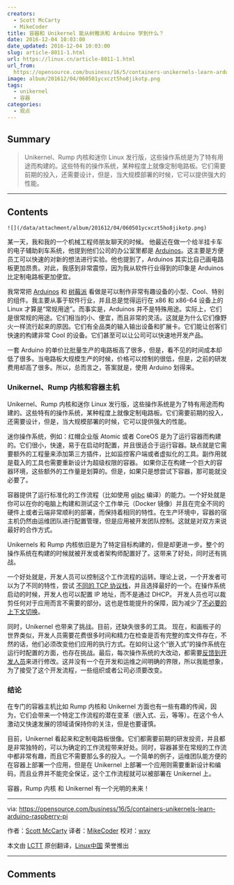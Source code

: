 ```yaml
---
creators:
  - Scott McCarty
  - MikeCoder
title: 容器和 Unikernel 能从树莓派和 Arduino 学到什么？
date: 2016-12-04 10:03:00
date_updated: 2016-12-04 10:03:00
slug: article-8011-1.html
url: https://linux.cn/article-8011-1.html
url_from: 
  https://opensource.com/business/16/5/containers-unikernels-learn-arduino-raspberry-pi
image: album/201612/04/060501ycxczt5ho8jikotp.png
tags:
  - unikernel
  - 容器
categories:
  - 观点
---
```


## Summary

> Unikernel、Rump 内核和迷你 Linux 发行版，这些操作系统是为了特有用途而构建的。这些特有的操作系统，某种程度上就像定制电路板。它们需要前期的投入，还需要设计，但是，当大规模部署的时候，它可以提供强大的性能。

***

<!-- more -->

## Contents

`![](/data/attachment/album/201612/04/060501ycxczt5ho8jikotp.png)`

某一天，我和我的一个机械工程师朋友聊天的时候。 他最近在做一个给半挂卡车的电子辅助刹车系统，他提到他们公司的办公室里都是 [Arduinos](https://opensource.com/resources/what-arduino)。这主要是方便员工可以快速的对新的想法进行实验。他也提到了，Arduinos 其实比自己画电路板更加昂贵。对此，我感到非常震惊，因为我从软件行业得到的印象是 Arduinos 比定制电路板更加便宜。

我常常把 [Arduinos](https://opensource.com/life/16/4/arduino-day-3-projects) 和 [树莓派](https://opensource.com/resources/what-raspberry-pi) 看做是可以制作非常有趣设备的小型、Cool、特别的组件。我主要从事于软件行业，并且总是觉得运行在 x86 和 x86-64 设备上的 Linux 才算是“常规用途”。而事实是，Arduinos 并不是特殊用途。实际上，它们是很常规的用途。它们相当的小、便宜，而且非常的灵活。这就是为什么它们像野火一样流行起来的原因。它们有全品类的输入输出设备和扩展卡。它们能让创客们快速的构建非常 Cool 的设备。它们甚至可以让公司可以快速地开发产品。

一套 Arduino 的单价比批量生产的电路板高了很多，但是，看不见的时间成本却低了很多。当电路板大规模生产的时候，价格可以控制的很低，但是，之前的研发费用却高了很多。所以，总而言之，答案就是，使用 Arduino 划得来。

### Unikernel、Rump 内核和容器主机

Unikernel、Rump 内核和迷你 Linux 发行版，这些操作系统是为了特有用途而构建的。这些特有的操作系统，某种程度上就像定制电路板。它们需要前期的投入，还需要设计，但是，当大规模部署的时候，它可以提供强大的性能。

迷你操作系统，例如：红帽企业版 Atomic 或者 CoreOS 是为了运行容器而构建的。它们很小，快速，易于在启动时配置，并且很适合于运行容器。缺点就是它需要额外的工程量来添加第三方插件，比如监控客户端或者虚拟化的工具。副作用就是载入的工具也需要重新设计为超级权限的容器。 如果你正在构建一个巨大的容器环境，这些额外的工作量是划算的。但是，如果只是想尝试下容器，那可能就没必要了。

容器提供了运行标准化的工作流程（比如使用 [glibc](https://en.wikipedia.org/wiki/GNU_C_Library) 编译）的能力。一个好处就是你可以在你的电脑上构建和测试这个工作单元（Docker 镜像）并且在完全不同的硬件上或者云端非常顺利的部署，而保持着相同的特性。在生产环境中，容器的宿主机仍然由运维团队进行配置管理，但是应用被开发团队控制。这就是对双方来说最好的合作方式。

Unikernels 和 Rump 内核依旧是为了特定目标构建的，但是却更进一步。整个的操作系统在构建的时候就被开发或者架构师配置好了。这带来了好处，同时还有挑战。

一个好处就是，开发人员可以控制这个工作流程的运转。理论上说，一个开发者可以为了不同的特性，尝试 [不同的 TCP 协议栈](http://www.eetasia.com/ARTICLES/2001JUN/2001JUN18_NTEK_CT_AN5.PDF)，并且选择最好的一个。在操作系统启动的时候，开发人也可以配置 IP 地址，而不是通过 DHCP。 开发人员也可以裁剪任何对于应用而言不需要的部分。这也是性能提升的保障，因为减少了[不必要的上下文切换](https://en.wikipedia.org/wiki/Context_switch)。

同时，Unikernel 也带来了挑战。目前，还缺失很多的工具。 现在，和画板子的世界类似，开发人员需要花费很多时间和精力在检查是否有完整的库文件存在，不然的话，他们必须改变他们应用的执行方式。在如何让这个“嵌入式”的操作系统在运行时配置的方面，也存在挑战。最后，每次操作系统的大改动，都需要[反馈到开发人员](http://developers.redhat.com/blog/2016/05/18/3-reasons-i-should-build-my-containerized-applications-on-rhel-and-openshift/)来进行修改。这并没有一个在开发和运维之间明确的界限，所以我能想象，为了接受了这个开发流程，一些组织或者公司必须要改变。

### 结论

在专门的容器主机比如 Rump 内核和 Unikernel 方面也有一些有趣的传闻，因为，它们会带来一个特定工作流程的潜在变革（嵌入式、云，等等）。在这个令人激动又快速发展的领域请保持你的关注，但是也要谨慎。

目前，Unikernel 看起来和定制电路板很像。它们都需要前期的研发投资，并且都是非常独特的，可以为确定的工作流程带来好处。同时，容器甚至在常规的工作流中都非常有趣，而且它不需要那么多的投入。一个简单的例子，运维团队能方便的在容器上部署一个应用，但是在 Unikernel 上部署一个应用则需要重新设计和编码，而且业界并不能完全保证，这个工作流程就可以被部署在 Unikernel 上。

容器，Rump 内核 和 Unikernel 有一个光明的未来！

---

via: <https://opensource.com/business/16/5/containers-unikernels-learn-arduino-raspberry-pi>

作者：[Scott McCarty](https://opensource.com/users/fatherlinux) 译者：[MikeCoder](https://github.com/MikeCoder) 校对：[wxy](https://github.com/wxy)

本文由 [LCTT](https://github.com/LCTT/TranslateProject) 原创翻译，[Linux中国](https://linux.cn/) 荣誉推出

***

## Comments
